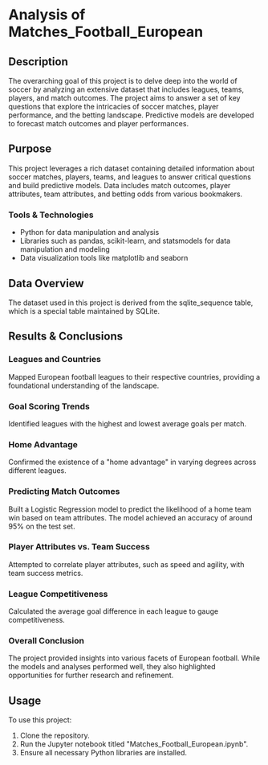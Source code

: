 
# Analysis of Matches_Football_European

## Description
The overarching goal of this project is to delve deep into the world of soccer by analyzing an extensive dataset that includes leagues, teams, players, and match outcomes. The project aims to answer a set of key questions that explore the intricacies of soccer matches, player performance, and the betting landscape. Predictive models are developed to forecast match outcomes and player performances.

## Purpose
This project leverages a rich dataset containing detailed information about soccer matches, players, teams, and leagues to answer critical questions and build predictive models. Data includes match outcomes, player attributes, team attributes, and betting odds from various bookmakers.

### Tools & Technologies
- Python for data manipulation and analysis
- Libraries such as pandas, scikit-learn, and statsmodels for data manipulation and modeling
- Data visualization tools like matplotlib and seaborn

## Data Overview
The dataset used in this project is derived from the sqlite_sequence table, which is a special table maintained by SQLite.

## Results & Conclusions
### Leagues and Countries
Mapped European football leagues to their respective countries, providing a foundational understanding of the landscape.

### Goal Scoring Trends
Identified leagues with the highest and lowest average goals per match.

### Home Advantage
Confirmed the existence of a "home advantage" in varying degrees across different leagues.

### Predicting Match Outcomes
Built a Logistic Regression model to predict the likelihood of a home team win based on team attributes. The model achieved an accuracy of around 95% on the test set.

### Player Attributes vs. Team Success
Attempted to correlate player attributes, such as speed and agility, with team success metrics.

### League Competitiveness
Calculated the average goal difference in each league to gauge competitiveness.

### Overall Conclusion
The project provided insights into various facets of European football. While the models and analyses performed well, they also highlighted opportunities for further research and refinement.

## Usage
To use this project:
1. Clone the repository.
2. Run the Jupyter notebook titled "Matches_Football_European.ipynb".
3. Ensure all necessary Python libraries are installed.
